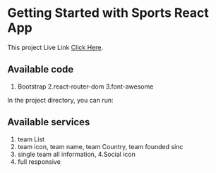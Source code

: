 # Getting Started with Sports React App

This project Live Link  [Click Here](https://football-teamhero08.netlify.app/).

## Available code
1. Bootstrap 
2.react-router-dom
3.font-awesome



In the project directory, you can run:

## Available services
1. team List
2. team icon, team name, team Country, team founded sinc
3. single team all information, 
4.Social icon
5. full responsive 

